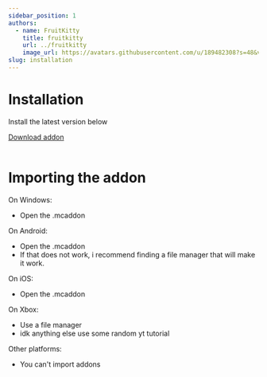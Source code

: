 ```yaml
---
sidebar_position: 1
authors:
  - name: FruitKitty
    title: fruitkitty
    url: ../fruitkitty
    image_url: https://avatars.githubusercontent.com/u/189482308?s=48&v=4
slug: installation
---
```


# Installation

Install the latest version below

<div className="card__footer">
    <a href="https://github.com/BlossomUtils/BlossomEssentials/releases" className="button button--primary button--block">
  Download addon
</a>
    </div>
    ‎

# Importing the addon

On Windows:
- Open the .mcaddon

On Android:
- Open the .mcaddon
- If that does not work, i recommend finding a file manager that will make it work.

On iOS:
- Open the .mcaddon

On Xbox:
- Use a file manager
- idk anything else use some random yt tutorial

Other platforms:
- You can't import addons
